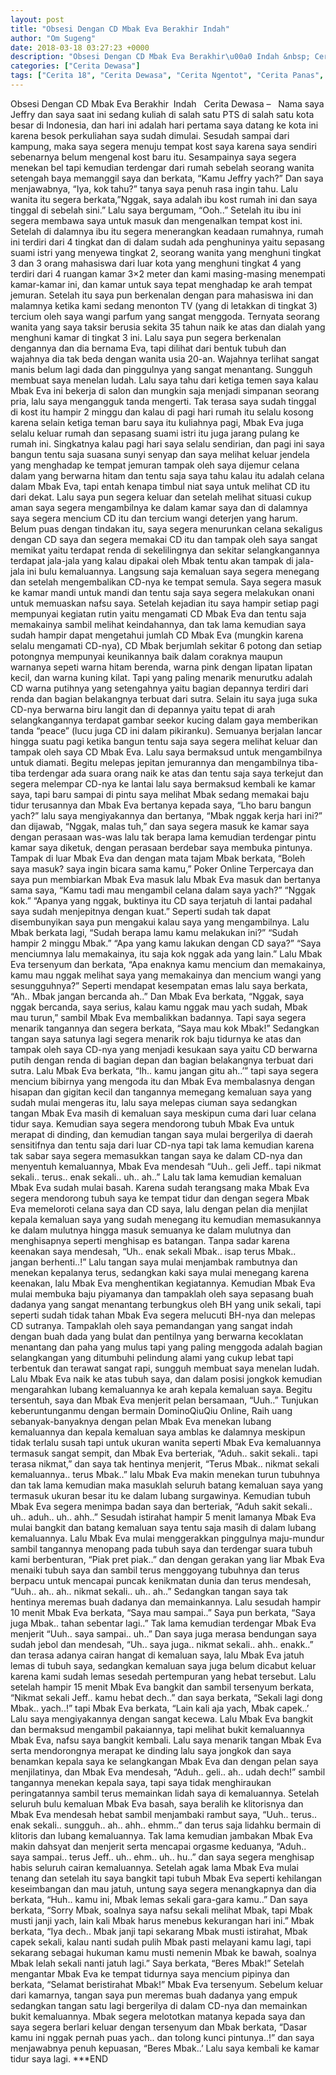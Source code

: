 ```yaml
---
layout: post
title: "Obsesi Dengan CD Mbak Eva Berakhir Indah"
author: "Om Sugeng"
date: 2018-03-18 03:27:23 +0000
description: "Obsesi Dengan CD Mbak Eva Berakhir\u00a0 Indah &nbsp; Cerita Dewasa &#8211;\u00a0 \u00a0Nama saya Jeffry dan saya saat ini sedang kuliah di salah satu PTS di salah satu kota besar di Indonesia, dan hari ini adalah..."
categories: ["Cerita Dewasa"]
tags: ["Cerita 18", "Cerita Dewasa", "Cerita Ngentot", "Cerita Panas", "Kumpulan Cerita Dewasa"]
---
```



Obsesi Dengan CD Mbak Eva Berakhir  Indah
&nbsp;
Cerita Dewasa &#8211;   Nama saya Jeffry dan saya saat ini sedang kuliah di salah satu PTS di salah satu kota besar di Indonesia, dan hari ini adalah hari pertama saya datang ke kota ini karena besok perkuliahan saya sudah dimulai. Sesudah sampai dari kampung, maka saya segera menuju tempat kost saya karena saya sendiri sebenarnya belum mengenal kost baru itu. Sesampainya saya segera menekan bel tapi kemudian terdengar dari rumah sebelah seorang wanita setengah baya memanggil saya dan berkata,
“Kamu Jeffry yach?”
Dan saya menjawabnya,
“Iya, kok tahu?” tanya saya penuh rasa ingin tahu.
Lalu wanita itu segera berkata,”Nggak, saya adalah ibu kost rumah ini dan saya tinggal di sebelah sini.”
Lalu saya bergumam,
“Ooh..”
Setelah itu ibu ini segera membawa saya untuk masuk dan mengenalkan tempat kost ini.
Setelah di dalamnya ibu itu segera menerangkan keadaan rumahnya, rumah ini terdiri dari 4 tingkat dan di dalam sudah ada penghuninya yaitu sepasang suami istri yang menyewa tingkat 2, seorang wanita yang menghuni tingkat 3 dan 3 orang mahasiswa dari luar kota yang menghuni tingkat 4 yang terdiri dari 4 ruangan kamar 3×2 meter dan kami masing-masing menempati kamar-kamar ini, dan kamar untuk saya tepat menghadap ke arah tempat jemuran.
Setelah itu saya pun berkenalan dengan para mahasiswa ini dan malamnya ketika kami sedang menonton TV (yang di letakkan di tingkat 3) tercium oleh saya wangi parfum yang sangat menggoda. Ternyata seorang wanita yang saya taksir berusia sekita 35 tahun naik ke atas dan dialah yang menghuni kamar di tingkat 3 ini.
Lalu saya pun segera berkenalan dengannya dan dia bernama Eva, tapi dilihat dari bentuk tubuh dan wajahnya dia tak beda dengan wanita usia 20-an. Wajahnya terlihat sangat manis belum lagi dada dan pinggulnya yang sangat menantang. Sungguh membuat saya menelan ludah. Lalu saya tahu dari ketiga temen saya kalau Mbak Eva ini bekerja di salon dan mungkin saja menjadi simpanan seorang pria, lalu saya mengangguk tanda mengerti.
Tak terasa saya sudah tinggal di kost itu hampir 2 minggu dan kalau di pagi hari rumah itu selalu kosong karena selain ketiga teman baru saya itu kuliahnya pagi, Mbak Eva juga selalu keluar rumah dan sepasang suami istri itu juga jarang pulang ke rumah ini.
Singkatnya kalau pagi hari saya selalu sendirian, dan pagi ini saya bangun tentu saja suasana sunyi senyap dan saya melihat keluar jendela yang menghadap ke tempat jemuran tampak oleh saya dijemur celana dalam yang berwarna hitam dan tentu saja saya tahu kalau itu adalah celana dalam Mbak Eva, tapi entah kenapa timbul niat saya untuk melihat CD itu dari dekat. Lalu saya pun segera keluar dan setelah melihat situasi cukup aman saya segera mengambilnya ke dalam kamar saya dan di dalamnya saya segera mencium CD itu dan tercium wangi deterjen yang harum.
Belum puas dengan tindakan itu, saya segera menurunkan celana sekaligus dengan CD saya dan segera memakai CD itu dan tampak oleh saya sangat memikat yaitu terdapat renda di sekelilingnya dan sekitar selangkangannya terdapat jala-jala yang kalau dipakai oleh Mbak tentu akan tampak di jala-jala ini bulu kemaluannya.
Langsung saja kemaluan saya segera menegang dan setelah mengembalikan CD-nya ke tempat semula. Saya segera masuk ke kamar mandi untuk mandi dan tentu saja saya segera melakukan onani untuk memuaskan nafsu saya.
Setelah kejadian itu saya hampir setiap pagi mempunyai kegiatan rutin yaitu mengamati CD Mbak Eva dan tentu saja memakainya sambil melihat keindahannya, dan tak lama kemudian saya sudah hampir dapat mengetahui jumlah CD Mbak Eva (mungkin karena selalu mengamati CD-nya), CD Mbak berjumlah sekitar 6 potong dan setiap potongnya mempunyai keunikannya baik dalam coraknya maupun warnanya sepeti warna hitam berenda, warna pink dengan lipatan lipatan kecil, dan warna kuning kilat.
Tapi yang paling menarik menurutku adalah CD warna putihnya yang setengahnya yaitu bagian depannya terdiri dari renda dan bagian belakangnya terbuat dari sutra. Selain itu saya juga suka CD-nya berwarna biru langit dan di depannya yaitu tepat di arah selangkangannya terdapat gambar seekor kucing dalam gaya memberikan tanda “peace” (lucu juga CD ini dalam pikiranku).
Semuanya berjalan lancar hingga suatu pagi ketika bangun tentu saja saya segera melihat keluar dan tampak oleh saya CD Mbak Eva. Lalu saya bermaksud untuk mengambilnya untuk diamati.
Begitu melepas jepitan jemurannya dan mengambilnya tiba-tiba terdengar ada suara orang naik ke atas dan tentu saja saya terkejut dan segera melempar CD-nya ke lantai lalu saya bermaksud kembali ke kamar saya, tapi baru sampai di pintu saya melihat Mbak sedang memakai baju tidur terusannya dan Mbak Eva bertanya kepada saya,
“Lho baru bangun yach?” lalu saya mengiyakannya dan bertanya, “Mbak nggak kerja hari ini?” dan dijawab, “Nggak, malas tuh,” dan saya segera masuk ke kamar saya dengan perasaan was-was lalu tak berapa lama kemudian terdengar pintu kamar saya diketuk, dengan perasaan berdebar saya membuka pintunya.
Tampak di luar Mbak Eva dan dengan mata tajam Mbak berkata, “Boleh saya masuk? saya ingin bicara sama kamu,” Poker Online Terpercaya dan saya pun membiarkan Mbak Eva masuk lalu Mbak Eva masuk dan bertanya sama saya,
“Kamu tadi mau mengambil celana dalam saya yach?”
“Nggak kok.”
“Apanya yang nggak, buktinya itu CD saya terjatuh di lantai padahal saya sudah menjepitnya dengan kuat.”
Seperti sudah tak dapat disembunyikan saya pun mengakui kalau saya yang mengambilnya. Lalu Mbak berkata lagi,
“Sudah berapa lamu kamu melakukan ini?”
“Sudah hampir 2 minggu Mbak.”
“Apa yang kamu lakukan dengan CD saya?”
“Saya menciumnya lalu memakainya, itu saja kok nggak ada yang lain.”
Lalu Mbak Eva tersenyum dan berkata, “Apa enaknya kamu mencium dan memakainya, kamu mau nggak melihat saya yang memakainya dan mencium wangi yang sesungguhnya?”
Seperti mendapat kesempatan emas lalu saya berkata, “Ah.. Mbak jangan bercanda ah..”
Dan Mbak Eva berkata, “Nggak, saya nggak bercanda, saya serius, kalau kamu nggak mau yach sudah, Mbak mau turun,” sambil Mbak Eva membalikkan badannya.
Tapi saya segera menarik tangannya dan segera berkata, “Saya mau kok Mbak!”
Sedangkan tangan saya satunya lagi segera menarik rok baju tidurnya ke atas dan tampak oleh saya CD-nya yang menjadi kesukaan saya yaitu CD berwarna putih dengan renda di bagian depan dan bagian belakangnya terbuat dari sutra.
Lalu Mbak Eva berkata, “Ih.. kamu jangan gitu ah..&#8217;” tapi saya segera mencium bibirnya yang mengoda itu dan Mbak Eva membalasnya dengan hisapan dan gigitan kecil dan tangannya memegang kemaluan saya yang sudah mulai mengeras itu, lalu saya melepas ciuman saya sedangkan tangan Mbak Eva masih di kemaluan saya meskipun cuma dari luar celana tidur saya.
Kemudian saya segera mendorong tubuh Mbak Eva untuk merapat di dinding, dan kemudian tangan saya mulai bergerilya di daerah sensitifnya dan tentu saja dari luar CD-nya tapi tak lama kemudian karena tak sabar saya segera memasukkan tangan saya ke dalam CD-nya dan menyentuh kemaluannya, Mbak Eva mendesah “Uuh.. geli Jeff.. tapi nikmat sekali.. terus.. enak sekali.. uh.. ah..” Lalu tak lama kemudian kemaluan Mbak Eva sudah mulai basah.
Karena sudah terangsang maka Mbak Eva segera mendorong tubuh saya ke tempat tidur dan dengan segera Mbak Eva memeloroti celana saya dan CD saya, lalu dengan pelan dia menjilat kepala kemaluan saya yang sudah menegang itu kemudian memasukannya ke dalam mulutnya hingga masuk semuanya ke dalam mulutnya dan menghisapnya seperti menghisap es batangan.
Tanpa sadar karena keenakan saya mendesah, “Uh.. enak sekali Mbak.. isap terus Mbak.. jangan berhenti..!” Lalu tangan saya mulai menjambak rambutnya dan menekan kepalanya terus, sedangkan kaki saya mulai menegang karena keenakan, lalu Mbak Eva menghentikan kegiatannya.
Kemudian Mbak Eva mulai membuka baju piyamanya dan tampaklah oleh saya sepasang buah dadanya yang sangat menantang terbungkus oleh BH yang unik sekali, tapi seperti sudah tidak tahan Mbak Eva segera melucuti BH-nya dan melepas CD sutranya. Tampaklah oleh saya pemandangan yang sangat indah dengan buah dada yang bulat dan pentilnya yang berwarna kecoklatan menantang dan paha yang mulus tapi yang paling menggoda adalah bagian selangkangan yang ditumbuhi pelindung alami yang cukup lebat tapi terbentuk dan terawat sangat rapi, sungguh membuat saya menelan ludah.
Lalu Mbak Eva naik ke atas tubuh saya, dan dalam posisi jongkok kemudian mengarahkan lubang kemaluannya ke arah kepala kemaluan saya. Begitu tersentuh, saya dan Mbak Eva menjerit pelan bersamaan, “Uuh..”
Tunjukan keberuntunganmu dengan bermain DominoQiuQiu Online, Raih uang sebanyak-banyaknya
dengan pelan Mbak Eva menekan lubang kemaluannya dan kepala kemaluan saya amblas ke dalamnya meskipun tidak terlalu susah tapi untuk ukuran wanita seperti Mbak Eva kemaluannya termasuk sangat sempit, dan Mbak Eva berteriak,
“Aduh.. sakit sekali.. tapi terasa nikmat,” dan saya tak hentinya menjerit, “Terus Mbak.. nikmat sekali kemaluannya.. terus Mbak..” lalu Mbak Eva makin menekan turun tubuhnya dan tak lama kemudian maka masuklah seluruh batang kemaluan saya yang termasuk ukuran besar itu ke dalam lubang surgawinya. Kemudian tubuh Mbak Eva segera menimpa badan saya dan berteriak, “Aduh sakit sekali.. uh.. aduh.. uh.. ahh..” Sesudah istirahat hampir 5 menit lamanya Mbak Eva mulai bangkit dan batang kemaluan saya tentu saja masih di dalam lubang kemaluannya.
Lalu Mbak Eva mulai menggerakkan pinggulnya maju-mundur sambil tangannya menopang pada tubuh saya dan terdengar suara tubuh kami berbenturan, “Piak pret piak..” dan dengan gerakan yang liar Mbak Eva menaiki tubuh saya dan sambil terus menggoyang tubuhnya dan terus berpacu untuk mencapai puncak kenikmatan dunia dan terus mendesah, “Uuh.. ah.. ah.. nikmat sekali.. uh.. ah..” Sedangkan tangan saya tak hentinya meremas buah dadanya dan memainkannya.
Lalu sesudah hampir 10 menit Mbak Eva berkata, “Saya mau sampai..”
Saya pun berkata, “Saya juga Mbak.. tahan sebentar lagi..”
Tak lama kemudian terdengar Mbak Eva menjerit “Uuh.. saya sampai.. uh..”
Dan saya juga merasa bendungan saya sudah jebol dan mendesah, “Uh.. saya juga.. nikmat sekali.. ahh.. enakk..” dan terasa adanya cairan hangat di kemaluan saya, lalu Mbak Eva jatuh lemas di tubuh saya, sedangkan kemaluan saya juga belum dicabut keluar karena kami sudah lemas sesedah pertempuran yang hebat tersebut.
Lalu setelah hampir 15 menit Mbak Eva bangkit dan sambil tersenyum berkata, “Nikmat sekali Jeff.. kamu hebat dech..” dan saya berkata, “Sekali lagi dong Mbak.. yach..!” tapi Mbak Eva berkata, “Lain kali aja yach, Mbak capek..’ Lalu saya mengiyakannya dengan sangat kecewa.
Lalu Mbak Eva bangkit dan bermaksud mengambil pakaiannya, tapi melihat bukit kemaluannya Mbak Eva, nafsu saya bangkit kembali. Lalu saya menarik tangan Mbak Eva serta mendorongnya merapat ke dinding lalu saya jongkok dan saya benamkan kepala saya ke selangkangan Mbak Eva dan dengan pelan saya menjilatinya, dan Mbak Eva mendesah,
“Aduh.. geli.. ah.. udah dech!” sambil tangannya menekan kepala saya, tapi saya tidak menghiraukan peringatannya sambil terus memainkan lidah saya di kemaluannya. Setelah seluruh bulu kemaluan Mbak Eva basah, saya beralih ke klitorisnya dan Mbak Eva mendesah hebat sambil menjambaki rambut saya,
“Uuh.. terus.. enak sekali.. sungguh.. ah.. ahh.. ehmm..” dan terus saja lidahku bermain di klitoris dan lubang kemaluannya. Tak lama kemudian jambakan Mbak Eva makin dahsyat dan menjerit serta mencapai orgasme keduanya, “Aduh.. saya sampai.. terus Jeff.. uh.. ehm.. uh.. hu..” dan saya segera menghisap habis seluruh cairan kemaluannya.
Setelah agak lama Mbak Eva mulai tenang dan setelah itu saya bangkit tapi tubuh Mbak Eva seperti kehilangan keseimbangan dan mau jatuh, untung saya segera menangkapnya dan dia berkata, “Huh.. kamu ini, Mbak lemas sekali gara-gara kamu..”
Dan saya berkata, “Sorry Mbak, soalnya saya nafsu sekali melihat Mbak, tapi Mbak musti janji yach, lain kali Mbak harus menebus kekurangan hari ini.”
Mbak berkata, “Iya dech.. Mbak janji tapi sekarang Mbak musti istirahat, Mbak capek sekali, kalau nanti sudah pulih Mbak pasti melayani kamu lagi, tapi sekarang sebagai hukuman kamu musti nemenin Mbak ke bawah, soalnya Mbak lelah sekali nanti jatuh lagi.”
Saya berkata, “Beres Mbak!”
Setelah mengantar Mbak Eva ke tempat tidurnya saya mencium pipinya dan berkata, “Selamat beristirahat Mbak!” Mbak Eva tersenyum. Sebelum keluar dari kamarnya, tangan saya pun meremas buah dadanya yang empuk sedangkan tangan satu lagi bergerilya di dalam CD-nya dan memainkan bukit kemaluannya. Mbak segera melototkan matanya kepada saya dan saya segera berlari keluar dengan tersenyum dan Mbak berkata,
“Dasar kamu ini nggak pernah puas yach.. dan tolong kunci pintunya..!” dan saya menjawabnya penuh kepuasan, “Beres Mbak..’ Lalu saya kembali ke kamar tidur saya lagi.
***END
